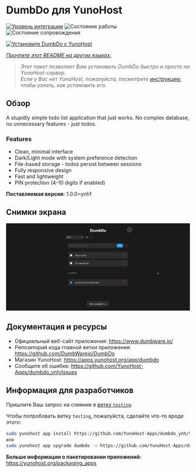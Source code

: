 <!--
Важно: этот README был автоматически сгенерирован <https://github.com/YunoHost/apps/tree/master/tools/readme_generator>
Он НЕ ДОЛЖЕН редактироваться вручную.
-->

# DumbDo для YunoHost

[![Уровень интеграции](https://apps.yunohost.org/badge/integration/dumbdo)](https://ci-apps.yunohost.org/ci/apps/dumbdo/)
![Состояние работы](https://apps.yunohost.org/badge/state/dumbdo)
![Состояние сопровождения](https://apps.yunohost.org/badge/maintained/dumbdo)

[![Установите DumbDo с YunoHost](https://install-app.yunohost.org/install-with-yunohost.svg)](https://install-app.yunohost.org/?app=dumbdo)

*[Прочтите этот README на других языках.](./ALL_README.md)*

> *Этот пакет позволяет Вам установить DumbDo быстро и просто на YunoHost-сервер.*  
> *Если у Вас нет YunoHost, пожалуйста, посмотрите [инструкцию](https://yunohost.org/install), чтобы узнать, как установить его.*

## Обзор

A stupidly simple todo list application that just works. No complex database, no unnecessary features - just todos.

### Features

- Clean, minimal interface
- Dark/Light mode with system preference detection
- File-based storage - todos persist between sessions
- Fully responsive design
- Fast and lightweight
- PIN protection (4-10 digits if enabled)


**Поставляемая версия:** 1.0.0~ynh1

## Снимки экрана

![Снимок экрана DumbDo](./doc/screenshots/screenshot.png)

## Документация и ресурсы

- Официальный веб-сайт приложения: <https://www.dumbware.io/>
- Репозиторий кода главной ветки приложения: <https://github.com/DumbWareio/DumbDo>
- Магазин YunoHost: <https://apps.yunohost.org/app/dumbdo>
- Сообщите об ошибке: <https://github.com/YunoHost-Apps/dumbdo_ynh/issues>

## Информация для разработчиков

Пришлите Ваш запрос на слияние в [ветку `testing`](https://github.com/YunoHost-Apps/dumbdo_ynh/tree/testing).

Чтобы попробовать ветку `testing`, пожалуйста, сделайте что-то вроде этого:

```bash
sudo yunohost app install https://github.com/YunoHost-Apps/dumbdo_ynh/tree/testing --debug
или
sudo yunohost app upgrade dumbdo -u https://github.com/YunoHost-Apps/dumbdo_ynh/tree/testing --debug
```

**Больше информации о пакетировании приложений:** <https://yunohost.org/packaging_apps>
